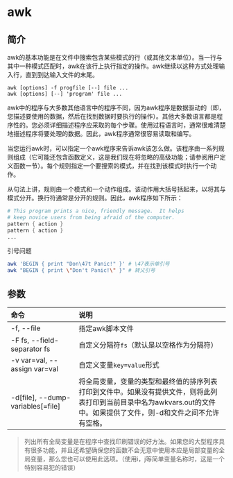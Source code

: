 # awk


## 简介

awk的基本功能是在文件中搜索包含某些模式的行（或其他文本单位）。当一行与其中一种模式匹配时，awk在该行上执行指定的操作。awk继续以这种方式处理输入行，直到到达输入文件的末尾。

```
awk [options] -f progfile [--] file ...
awk [options] [--] 'program' file ...
```

awk中的程序与大多数其他语言中的程序不同，因为awk程序是数据驱动的（即，您描述要使用的数据，然后在找到数据时要执行的操作）。其他大多数语言都是程序性的。您必须详细描述程序应采取的每个步骤。使用过程语言时，通常很难清楚地描述程序将要处理的数据。因此，awk程序通常很容易读取和编写。

当您运行awk时，可以指定一个awk程序来告诉awk该怎么做。该程序由一系列规则组成（它可能还包含函数定义，这是我们现在将忽略的高级功能；请参阅用户定义函数一节）。每个规则指定一个要搜索的模式，并在找到该模式时执行一个动作。

从句法上讲，规则由一个模式和一个动作组成。该动作用大括号括起来，以将其与模式分开。换行符通常是分开的规则。因此，awk程序如下所示：

```awk
# This program prints a nice, friendly message.  It helps
# keep novice users from being afraid of the computer.
pattern { action }
pattern { action }
...
```

引号问题

```bash
awk 'BEGIN { print "Don\47t Panic!" }' # \47表示单引号
awk "BEGIN { print \"Don't Panic!\" }" # 转义引号
```

## 参数

命令 | 说明
:--- | :---
-f, --file                  | 指定awk脚本文件
-F fs, --field-separator fs | 自定义分隔符`fs`（默认是以空格作为分隔符）
-v var=val, --assign var=val | 自定义变量`key=value`形式
-d[file], --dump-variables[=file] | 将全局变量，变量的类型和最终值的排序列表打印到文件中。如果没有提供文件，则将此列表打印到当前目录中名为awkvars.out的文件中。如果提供了文件，则-d和文件之间不允许有空格。

> 列出所有全局变量是在程序中查找印刷错误的好方法。如果您的大型程序具有很多功能，并且还希望确保您的函数不会无意中使用本应是局部变量的全局变量，那么您也可以使用此选项。（使用i，j等简单变量名称时，这是一个特别容易犯的错误）